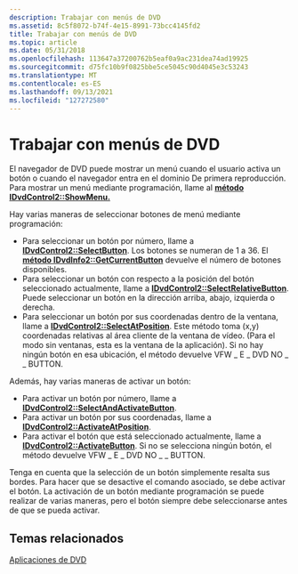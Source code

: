 ```yaml
---
description: Trabajar con menús de DVD
ms.assetid: 8c5f8072-b74f-4e15-8991-73bcc4145fd2
title: Trabajar con menús de DVD
ms.topic: article
ms.date: 05/31/2018
ms.openlocfilehash: 113647a37200762b5eaf0a9ac231dea74ad19925
ms.sourcegitcommit: d75fc10b9f0825bbe5ce5045c90d4045e3c53243
ms.translationtype: MT
ms.contentlocale: es-ES
ms.lasthandoff: 09/13/2021
ms.locfileid: "127272580"
---
```

# <a name="working-with-dvd-menus"></a>Trabajar con menús de DVD

El navegador de DVD puede mostrar un menú cuando el usuario activa un botón o cuando el navegador entra en el dominio De primera reproducción. Para mostrar un menú mediante programación, llame al [**método IDvdControl2::ShowMenu.**](/windows/desktop/api/Strmif/nf-strmif-idvdcontrol2-showmenu)

Hay varias maneras de seleccionar botones de menú mediante programación:

-   Para seleccionar un botón por número, llame a [**IDvdControl2::SelectButton**](/windows/desktop/api/Strmif/nf-strmif-idvdcontrol2-selectbutton). Los botones se numeran de 1 a 36. El [**método IDvdInfo2::GetCurrentButton**](/windows/desktop/api/Strmif/nf-strmif-idvdinfo2-getcurrentbutton) devuelve el número de botones disponibles.
-   Para seleccionar un botón con respecto a la posición del botón seleccionado actualmente, llame a [**IDvdControl2::SelectRelativeButton**](/windows/desktop/api/Strmif/nf-strmif-idvdcontrol2-selectrelativebutton). Puede seleccionar un botón en la dirección arriba, abajo, izquierda o derecha.
-   Para seleccionar un botón por sus coordenadas dentro de la ventana, llame a [**IDvdControl2::SelectAtPosition**](/windows/desktop/api/Strmif/nf-strmif-idvdcontrol2-selectatposition). Este método toma (x,y) coordenadas relativas al área cliente de la ventana de vídeo. (Para el modo sin ventanas, esta es la ventana de la aplicación). Si no hay ningún botón en esa ubicación, el método devuelve VFW \_ E \_ DVD NO \_ \_ BUTTON.

Además, hay varias maneras de activar un botón:

-   Para activar un botón por número, llame a [**IDvdControl2::SelectAndActivateButton**](/windows/desktop/api/Strmif/nf-strmif-idvdcontrol2-selectandactivatebutton).
-   Para activar un botón por sus coordenadas, llame a [**IDvdControl2::ActivateAtPosition**](/windows/desktop/api/Strmif/nf-strmif-idvdcontrol2-activateatposition).
-   Para activar el botón que está seleccionado actualmente, llame a [**IDvdControl2::ActivateButton**](/windows/desktop/api/Strmif/nf-strmif-idvdcontrol2-activatebutton). Si no se selecciona ningún botón, el método devuelve VFW \_ E \_ DVD NO \_ \_ BUTTON.

Tenga en cuenta que la selección de un botón simplemente resalta sus bordes. Para hacer que se desactive el comando asociado, se debe activar el botón. La activación de un botón mediante programación se puede realizar de varias maneras, pero el botón siempre debe seleccionarse antes de que se pueda activar.

## <a name="related-topics"></a>Temas relacionados

<dl> <dt>

[Aplicaciones de DVD](dvd-applications.md)
</dt> </dl>

 

 



